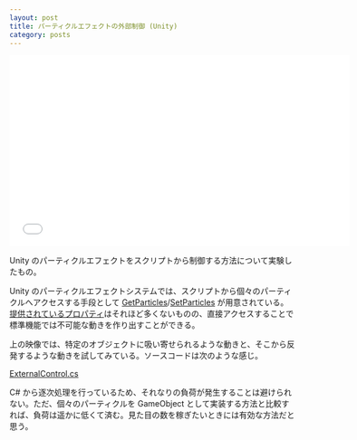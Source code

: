 ```yaml
---
layout: post
title: パーティクルエフェクトの外部制御 (Unity)
category: posts
---
```


<div class="videoframe"><iframe src="//player.vimeo.com/video/80048661" width="600" height="338" frameborder="0" webkitallowfullscreen mozallowfullscreen allowfullscreen></iframe></div>

Unity のパーティクルエフェクトをスクリプトから制御する方法について実験したもの。

Unity のパーティクルエフェクトシステムでは、スクリプトから個々のパーティクルへアクセスする手段として [GetParticles](http://docs.unity3d.com/Documentation/ScriptReference/ParticleSystem.GetParticles.html)/[SetParticles](http://docs.unity3d.com/Documentation/ScriptReference/ParticleSystem.SetParticles.html) が用意されている。[提供されているプロパティ](http://docs.unity3d.com/Documentation/ScriptReference/ParticleSystem.Particle.html)はそれほど多くないものの、直接アクセスすることで標準機能では不可能な動きを作り出すことができる。

上の映像では、特定のオブジェクトに吸い寄せられるような動きと、そこから反発するような動きを試してみている。ソースコードは次のような感じ。

[ExternalControl.cs](https://github.com/keijiro/unity-particle-animations/blob/master/Assets/Scripts/ExternalControl.cs)

C# から逐次処理を行っているため、それなりの負荷が発生することは避けられない。ただ、個々のパーティクルを GameObject として実装する方法と比較すれば、負荷は遥かに低くて済む。見た目の数を稼ぎたいときには有効な方法だと思う。
